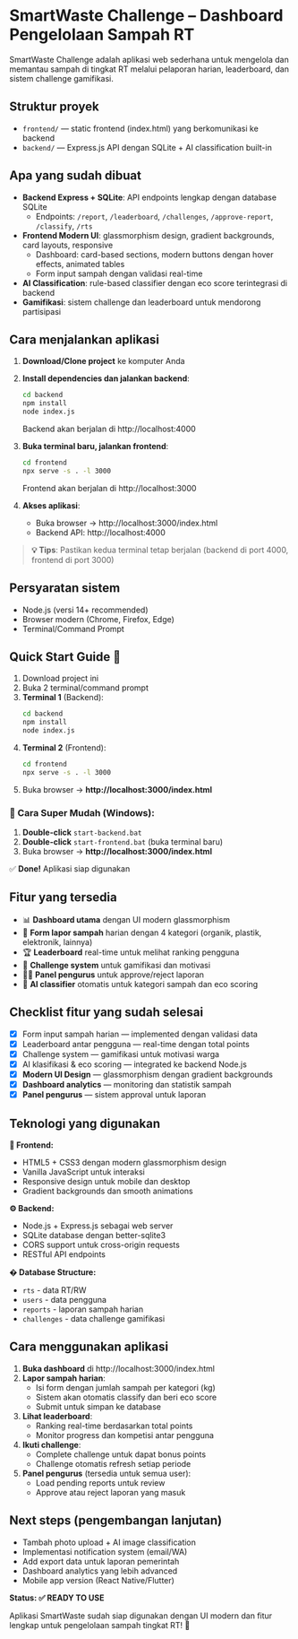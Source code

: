 # SmartWaste Challenge – Dashboard Pengelolaan Sampah RT

SmartWaste Challenge adalah aplikasi web sederhana untuk mengelola dan memantau sampah di tingkat RT melalui pelaporan harian, leaderboard, dan sistem challenge gamifikasi.

## Struktur proyek
- `frontend/` — static frontend (index.html) yang berkomunikasi ke backend
- `backend/` — Express.js API dengan SQLite + AI classification built-in

## Apa yang sudah dibuat
- **Backend Express + SQLite**: API endpoints lengkap dengan database SQLite
  - Endpoints: `/report`, `/leaderboard`, `/challenges`, `/approve-report`, `/classify`, `/rts`
- **Frontend Modern UI**: glassmorphism design, gradient backgrounds, card layouts, responsive
  - Dashboard: card-based sections, modern buttons dengan hover effects, animated tables
  - Form input sampah dengan validasi real-time
- **AI Classification**: rule-based classifier dengan eco score terintegrasi di backend
- **Gamifikasi**: sistem challenge dan leaderboard untuk mendorong partisipasi

## Cara menjalankan aplikasi
1. **Download/Clone project** ke komputer Anda
2. **Install dependencies dan jalankan backend**:
   ```bash
   cd backend
   npm install
   node index.js
   ```
   Backend akan berjalan di http://localhost:4000

3. **Buka terminal baru, jalankan frontend**:
   ```bash
   cd frontend  
   npx serve -s . -l 3000
   ```
   Frontend akan berjalan di http://localhost:3000

4. **Akses aplikasi**: 
   - Buka browser → http://localhost:3000/index.html
   - Backend API: http://localhost:4000

> **💡 Tips**: Pastikan kedua terminal tetap berjalan (backend di port 4000, frontend di port 3000)

## Persyaratan sistem
- Node.js (versi 14+ recommended)
- Browser modern (Chrome, Firefox, Edge)
- Terminal/Command Prompt

## Quick Start Guide 🚀
1. Download project ini
2. Buka 2 terminal/command prompt
3. **Terminal 1** (Backend):
   ```bash
   cd backend
   npm install
   node index.js
   ```
4. **Terminal 2** (Frontend):
   ```bash
   cd frontend
   npx serve -s . -l 3000
   ```
5. Buka browser → **http://localhost:3000/index.html**

### 🎯 Cara Super Mudah (Windows):
1. **Double-click** `start-backend.bat` 
2. **Double-click** `start-frontend.bat` (buka terminal baru)
3. Buka browser → **http://localhost:3000/index.html**

✅ **Done!** Aplikasi siap digunakan

## Fitur yang tersedia
- 📊 **Dashboard utama** dengan UI modern glassmorphism
- 📝 **Form lapor sampah** harian dengan 4 kategori (organik, plastik, elektronik, lainnya)
- 🏆 **Leaderboard** real-time untuk melihat ranking pengguna
- 🎯 **Challenge system** untuk gamifikasi dan motivasi
- 👨‍💼 **Panel pengurus** untuk approve/reject laporan
- 🤖 **AI classifier** otomatis untuk kategori sampah dan eco scoring

## Checklist fitur yang sudah selesai
- [x] Form input sampah harian — implemented dengan validasi data
- [x] Leaderboard antar pengguna — real-time dengan total points
- [x] Challenge system — gamifikasi untuk motivasi warga
- [x] AI klasifikasi & eco scoring — integrated ke backend Node.js
- [x] **Modern UI Design** — glassmorphism dengan gradient backgrounds
- [x] **Dashboard analytics** — monitoring dan statistik sampah
- [x] **Panel pengurus** — sistem approval untuk laporan

## Teknologi yang digunakan

**🎨 Frontend:**
- HTML5 + CSS3 dengan modern glassmorphism design
- Vanilla JavaScript untuk interaksi
- Responsive design untuk mobile dan desktop
- Gradient backgrounds dan smooth animations

**⚙️ Backend:**
- Node.js + Express.js sebagai web server
- SQLite database dengan better-sqlite3
- CORS support untuk cross-origin requests
- RESTful API endpoints

**�️ Database Structure:**
- `rts` - data RT/RW 
- `users` - data pengguna
- `reports` - laporan sampah harian
- `challenges` - data challenge gamifikasi

## Cara menggunakan aplikasi

1. **Buka dashboard** di http://localhost:3000/index.html
2. **Lapor sampah harian**: 
   - Isi form dengan jumlah sampah per kategori (kg)
   - Sistem akan otomatis classify dan beri eco score
   - Submit untuk simpan ke database
3. **Lihat leaderboard**: 
   - Ranking real-time berdasarkan total points
   - Monitor progress dan kompetisi antar pengguna
4. **Ikuti challenge**:
   - Complete challenge untuk dapat bonus points
   - Challenge otomatis refresh setiap periode
5. **Panel pengurus** (tersedia untuk semua user):
   - Load pending reports untuk review
   - Approve atau reject laporan yang masuk

## Next steps (pengembangan lanjutan)
- Tambah photo upload + AI image classification
- Implementasi notification system (email/WA)
- Add export data untuk laporan pemerintah
- Dashboard analytics yang lebih advanced
- Mobile app version (React Native/Flutter)

**Status: ✅ READY TO USE** 

Aplikasi SmartWaste sudah siap digunakan dengan UI modern dan fitur lengkap untuk pengelolaan sampah tingkat RT! 🚀
